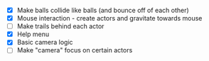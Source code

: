 - [x] Make balls collide like balls (and bounce off of each other)
- [x] Mouse interaction - create actors and gravitate towards mouse 
- [ ] Make trails behind each actor
- [x] Help menu
- [x] Basic camera logic
- [ ] Make "camera" focus on certain actors